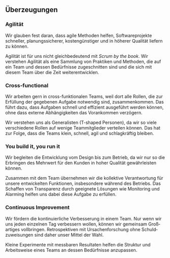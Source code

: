 ## Überzeugungen

### Agilität

Wir glauben fest daran, dass agile Methoden helfen, Software&shy;projekte schneller,
planungs&shy;sicherer, kosten&shy;günstiger und in höherer Qualität liefern zu können.

Agilität ist für uns nicht gleich&shy;bedeutend mit _Scrum by the book_. Wir
verstehen Agilität als eine Sammlung von Praktiken und Methoden, die auf ein
Team und dessen Bedürfnisse zugeschnitten sind und die sich mit diesem Team über
die Zeit weiter&shy;entwicklen.

### Cross-functional

Wir arbeiten gern in cross-funktionalen Teams, weil dort alle Rollen, die zur
Erfüllung der gegebenen Aufgabe notwendig sind, zusammenkommen. Das führt dazu,
dass Aufgaben schnell und effizient ausgeführt werden können, ohne dass externe
Abhängig&shy;keiten das Voran&shy;kommen verzögern.

Wir verstehen uns als Generalisten (T-shaped Personen), da wir so viele
verschiedene Rollen auf wenige Team&shy;mitglieder verteilen können. Das hat zur
Folge, dass die Teams klein, schnell, agil und schlag&shy;kräftig bleiben.

### You build it, you run it

Wir begleiten die Entwicklung vom Design bis zum Betrieb, da wir nur so die
Erbringen des Mehrwert für den Kunden in hoher Qualität gewährleisten können.

Zusammen mit dem Team übernehmen wir die kollektive Ver&shy;antwortung für unsere
entwickelten Funktionen, insbesondere während des Betriebs. Das Schaffen von
Transparenz durch geeignete Lösungen wie Monitoring und Alarming helfen uns
dabei diese Aufgabe zu erfüllen.

### Continuous Improvement

Wir fördern die kontinuierliche Verbesserung in einem Team. Nur wenn wir
uns jeden einzelnen Tag verbessern wollen, können wir gemeinsam Groß&shy;artiges
vollbringen. Retro&shy;spektiven mit Ursachen&shy;forschung ohne Schuld&shy;zuweisungen
sind daher unser Mittel der Wahl.

Kleine Experimente mit messbaren Resultaten helfen die Struktur und Arbeits&shy;weise
eines Teams an dessen Bedürfnisse anzupassen.
